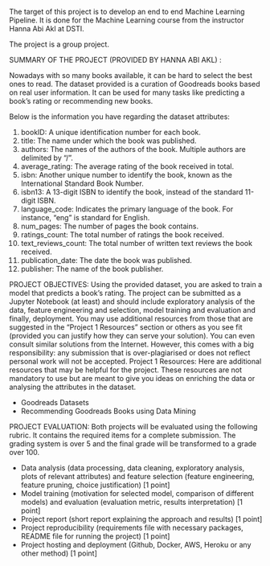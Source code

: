 The target of this project is to develop an end to end Machine Learning Pipeline.
It is done for the Machine Learning course from the instructor Hanna Abi Akl at DSTI.

 The project is a group project.
 
SUMMARY OF THE PROJECT (PROVIDED BY HANNA ABI AKL) :
 
Nowadays with so many books available, it can be hard to select the best ones to read. The
dataset provided is a curation of Goodreads books based on real user information. It can be
used for many tasks like predicting a book’s rating or recommending new books.

Below is the information you have regarding the dataset attributes:
1) bookID: A unique identification number for each book.
2) title: The name under which the book was published.
3) authors: The names of the authors of the book. Multiple authors are delimited by
“/”.
4) average_rating: The average rating of the book received in total.
5) isbn: Another unique number to identify the book, known as the International
Standard Book Number.
6) isbn13: A 13-digit ISBN to identify the book, instead of the standard 11-digit ISBN.
7) language_code: Indicates the primary language of the book. For instance, “eng” is
standard for English.
8) num_pages: The number of pages the book contains.
9) ratings_count: The total number of ratings the book received.
10) text_reviews_count: The total number of written text reviews the book received.
11) publication_date: The date the book was published.
12) publisher: The name of the book publisher.

PROJECT OBJECTIVES:
Using the provided dataset, you are asked to train a model that predicts a book’s rating. The
project can be submitted as a Jupyter Notebook (at least) and should include exploratory
analysis of the data, feature engineering and selection, model training and evaluation and
finally, deployment.
You may use additional resources from those that are suggested in the “Project 1 Resources”
section or others as you see fit (provided you can justify how they can serve your solution).
You can even consult similar solutions from the Internet. However, this comes with a big
responsibility: any submission that is over-plagiarised or does not reflect personal work
will not be accepted.
Project 1 Resources:
Here are additional resources that may be helpful for the project. These resources are not
mandatory to use but are meant to give you ideas on enriching the data or analysing the
attributes in the dataset.
 - Goodreads Datasets
 - Recommending Goodreads Books using Data Mining

PROJECT EVALUATION:
Both projects will be evaluated using the following rubric. It contains the required items for a
complete submission. The grading system is over 5 and the final grade will be transformed to
a grade over 100.
 - Data analysis (data processing, data cleaning, exploratory analysis, plots of relevant
attributes) and feature selection (feature engineering, feature pruning, choice
justification) [1 point]
 - Model training (motivation for selected model, comparison of different models) and
evaluation (evaluation metric, results interpretation) [1 point]
 - Project report (short report explaining the approach and results) [1 point]
 - Project reproducibility (requirements file with necessary packages, README file for
running the project) [1 point]
 - Project hosting and deployment (Github, Docker, AWS, Heroku or any other method)
[1 point]
